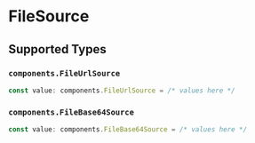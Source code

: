 # FileSource


## Supported Types

### `components.FileUrlSource`

```typescript
const value: components.FileUrlSource = /* values here */
```

### `components.FileBase64Source`

```typescript
const value: components.FileBase64Source = /* values here */
```

